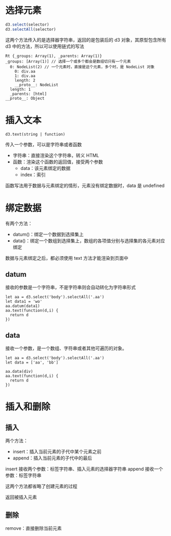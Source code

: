 # 选择元素

``` javascript
d3.select(selector)
d3.selectAll(selector)
```

这两个方法传入的是选择器字符串，返回的是包装后的 d3 对象，其原型包含所有 d3 中的方法，所以可以使用链式的写法

```
Rt {_groups: Array(1), _parents: Array(1)}
_groups: [Array(1)] // 选择一个或多个都会是数组切只有一个元素
  0: NodeList(2) // 一个元素时，直接是这个元素，多个时，是 NodeList 对象
    0: div.aa
    1: div.aa
    length: 2
    __proto__: NodeList
  length: 1
  _parents: [html]
__proto__: Object
```

# 插入文本

```
d3.text(string | function)
```

传入一个参数，可以是字符串或者函数
- 字符串：直接渲染这个字符串，转义 HTML
- 函数：渲染这个函数的返回值，接受两个参数
  - data：该元素绑定的数据
  - index：索引

函数写法用于数据与元素绑定的情形，元素没有绑定数据时，data 是 undefined

# 绑定数据

有两个方法：
- datum()：绑定一个数据到选择集上
- data()：绑定一个数组到选择集上，数组的各项值分别与选择集的各元素对应绑定

数据与元素绑定之后，都必须使用 text 方法才能渲染到页面中

## datum

接收的参数是一个字符串，不是字符串则会自动转化为字符串形式

```
let aa = d3.select('body').selectAll('.aa')
let data1 = 'wo'
aa.datum(data1)
aa.text(function(d,i) {
  return d
})
```

## data

接收一个参数，是一个数组、字符串或者其他可遍历的对象。

```
let aa = d3.select('body').selectAll('.aa')
let data = ['aa', 'bb']

aa.data(div)
aa.text(function(d,i) {
  return d
})
```

# 插入和删除

## 插入

两个方法：
- insert：插入当前元素的子代中某个元素之前
- append：插入当前元素的子代中的最后

insert 接收两个参数：标签字符串、插入元素的选择器字符串
append 接收一个参数：标签字符串

这两个方法都省略了创建元素的过程

返回被插入元素

## 删除

remove：直接删除当前元素
